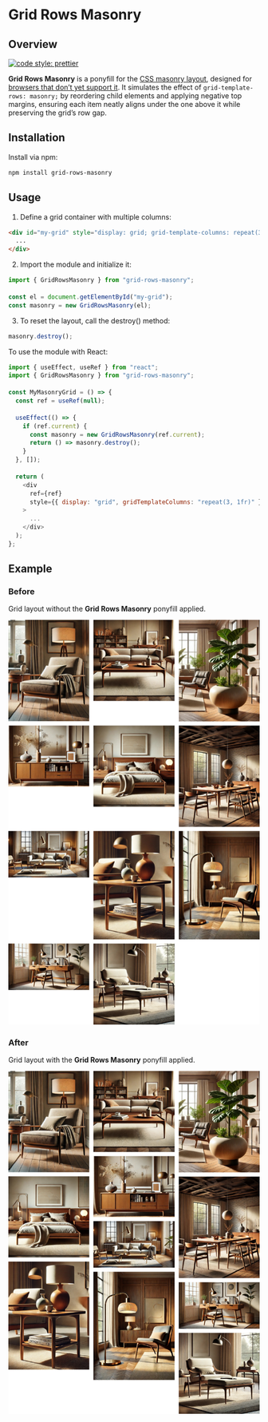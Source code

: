 # Grid Rows Masonry

## Overview

[![code style: prettier](https://img.shields.io/badge/code_style-prettier-ff69b4.svg?style=flat-square)](https://github.com/prettier/prettier)

**Grid Rows Masonry** is a ponyfill for the [CSS masonry layout](https://developer.mozilla.org/en-US/docs/Web/CSS/CSS_grid_layout/Masonry_layout), designed for [browsers that don’t yet support it](https://caniuse.com/mdn-css_properties_grid-template-rows_masonry). It simulates the effect of `grid-template-rows: masonry;` by reordering child elements and applying negative top margins, ensuring each item neatly aligns under the one above it while preserving the grid’s row gap.

## Installation

Install via npm:

```sh
npm install grid-rows-masonry
```

## Usage

1. Define a grid container with multiple columns:

```html
<div id="my-grid" style="display: grid; grid-template-columns: repeat(3, 1fr);">
  ...
</div>
```

2. Import the module and initialize it:

```javascript
import { GridRowsMasonry } from "grid-rows-masonry";

const el = document.getElementById("my-grid");
const masonry = new GridRowsMasonry(el);
```

3. To reset the layout, call the destroy() method:

```javascript
masonry.destroy();
```

To use the module with React:

```javascript
import { useEffect, useRef } from "react";
import { GridRowsMasonry } from "grid-rows-masonry";

const MyMasonryGrid = () => {
  const ref = useRef(null);

  useEffect(() => {
    if (ref.current) {
      const masonry = new GridRowsMasonry(ref.current);
      return () => masonry.destroy();
    }
  }, []);

  return (
    <div
      ref={ref}
      style={{ display: "grid", gridTemplateColumns: "repeat(3, 1fr)" }}
    >
      ...
    </div>
  );
};
```

## Example

### Before

Grid layout without the **Grid Rows Masonry** ponyfill applied.

![A grid of ten images of mid-century modern furniture without the masonry layout applied.](./assets/demo-before.png)

### After

Grid layout with the **Grid Rows Masonry** ponyfill applied.

![A masonry layout of ten images of mid-century modern furniture](./assets/demo-after.png)
